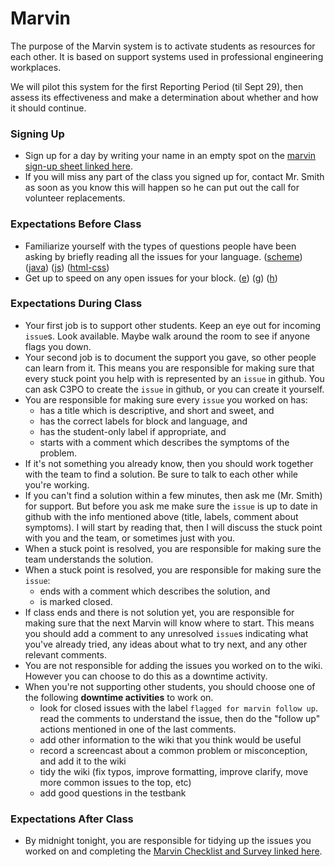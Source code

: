 # Marvin
The purpose of the Marvin system is to activate students as resources for each other. It is based on support systems used in professional engineering workplaces.

We will pilot this system for the first Reporting Period (til Sept 29), then assess its effectiveness and make a determination about whether and how it should continue.

### Signing Up
- Sign up for a day by writing your name in an empty spot on the [marvin sign-up sheet linked here](https://docs.google.com/spreadsheets/d/1GWZrbq7F2G0Cmt_wIc5foC2MAJ5p8YOnbqm5ELSGDVY/edit#gid=0).
- If you will miss any part of the class you signed up for, contact Mr. Smith as soon as you know this will happen so he can put out the call for volunteer replacements.
### Expectations Before Class
- Familiarize yourself with the types of questions people have been asking by briefly reading all the issues for your language. ([scheme](https://github.com/woodstockcs/marvin/labels/scheme)) ([java](https://github.com/woodstockcs/marvin/labels/java)) ([js](https://github.com/woodstockcs/marvin/labels/js)) ([html-css](https://github.com/woodstockcs/marvin/labels/html-css))
- Get up to speed on any open issues for your block. ([e](https://github.com/woodstockcs/marvin/labels/block-e)) ([g](https://github.com/woodstockcs/marvin/labels/block-g)) ([h](https://github.com/woodstockcs/marvin/labels/block-h))
### Expectations During Class
- Your first job is to support other students. Keep an eye out for incoming `issue`s. Look available. Maybe walk around the room to see if anyone flags you down.
- Your second job is to document the support you gave, so other people can learn from it. This means you are responsible for making sure that every stuck point you help with is represented by an `issue` in github. You can ask C3PO to create the `issue` in github, or you can create it yourself.
- You are responsible for making sure every `issue` you worked on has:
  - has a title which is descriptive, and short and sweet, and
  - has the correct labels for block and language, and
  - has the student-only label if appropriate, and
  - starts with a comment which describes the symptoms of the problem.
- If it's not something you already know, then you should work together with the team to find a solution. Be sure to talk to each other while you're working.
- If you can't find a solution within a few minutes, then ask me (Mr. Smith) for support. But before you ask me make sure the `issue` is up to date in github with the info mentioned above (title, labels, comment about symptoms). I will start by reading that, then I will discuss the stuck point with you and the team, or sometimes just with you.
- When a stuck point is resolved, you are responsible for making sure the team understands the solution.
- When a stuck point is resolved, you are responsible for making sure the `issue`:
  - ends with a comment which describes the solution, and
  - is marked closed.
- If class ends and there is not solution yet, you are responsible for making sure that the next Marvin will know where to start. This means you should add a comment to any unresolved `issue`s indicating what you've already tried, any ideas about what to try next, and any other relevant comments.
- You are not responsible for adding the issues you worked on to the wiki. However you can choose to do this as a downtime activity.
- When you're not supporting other students, you should choose one of the following **downtime activities** to work on.
  - look for closed issues with the label `flagged for marvin follow up`. read the comments to understand the issue, then do the "follow up" actions mentioned in one of the last comments.
  - add other information to the wiki that you think would be useful
  - record a screencast about a common problem or misconception, and add it to the wiki
  - tidy the wiki (fix typos, improve formatting, improve clarify, move more common issues to the top, etc)
  - add good questions in the testbank
### Expectations After Class
- By midnight tonight, you are responsible for tidying up the issues you worked on and completing the [Marvin Checklist and Survey linked here](https://docs.google.com/forms/d/e/1FAIpQLScdgpLvzp0M2tQpytgOVt2NJkrFkybrovvsmcm-TODFwGatig/viewform?usp=sf_link).
